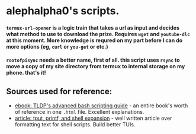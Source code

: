 # alephalpha0's scripts.

#### `termux-url-opener` is a logic train that takes a url as input and decides what method to use to download the prize. Requires `wget` and `youtube-dlc` at this moment. More knowledge is requred on my part before I can do more options (eg, `curl` or `you-get` or etc.) 

#### `rootofpisync` needs a better name, first of all. this script uses `rsync` to move a copy of my site directory from termux to internal storage on my phone. that's it! 
  
## Sources used for reference: 
+ [ebook: TLDP's advanced bash scripting guide](https://tldp.org/LDP/abs/html/abs-guide.html) - an entire book's worth of reference in one `.html` file. Excellent explanations. 
+ [article: tput, printf, and shell expansion](https://linuxhint.com/tput-printf-and-shell-expansions-how-to-create-awesome-outputs-with-bash-scripts/) - well written article over formatting text for shell scripts. Build better TUIs.
